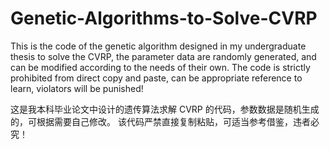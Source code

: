 # Genetic-Algorithms-to-Solve-CVRP

This is the code of the genetic algorithm designed in my undergraduate thesis to solve the CVRP, the parameter data are randomly generated, and can be modified according to the needs of their own.
The code is strictly prohibited from direct copy and paste, can be appropriate reference to learn, violators will be punished!

这是我本科毕业论文中设计的遗传算法求解 CVRP 的代码，参数数据是随机生成的，可根据需要自己修改。
该代码严禁直接复制粘贴，可适当参考借鉴，违者必究！
